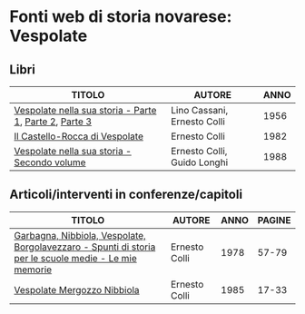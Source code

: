 # Fonti web di storia novarese: Vespolate

## Libri

| TITOLO                                                                                                                                                                                                                      | AUTORE                      | ANNO |
|-----------------------------------------------------------------------------------------------------------------------------------------------------------------------------------------------------------------------------|-----------------------------|------|
| [Vespolate nella sua storia - Parte 1](https://www.calameo.com/books/0072607350a1ef6510a6c), [Parte 2](https://www.calameo.com/books/007260735befa3a12b5be), [Parte 3](https://www.calameo.com/books/007260735b31521ee0a02) | Lino Cassani, Ernesto Colli | 1956 |
| [Il Castello-Rocca di Vespolate](https://www.calameo.com/books/007260735e20701d7d757)                                                                                                                                       | Ernesto Colli               | 1982 |
| [Vespolate nella sua storia - Secondo volume](https://www.calameo.com/books/0072607358dfa46553f98)                                                                                                                          | Ernesto Colli, Guido Longhi | 1988 |

## Articoli/interventi in conferenze/capitoli

| TITOLO                                                                                                                                                       | AUTORE        | ANNO | PAGINE |
|--------------------------------------------------------------------------------------------------------------------------------------------------------------|---------------|------|--------|
| [Garbagna, Nibbiola, Vespolate, Borgolavezzaro - Spunti di storia per le scuole medie - Le mie memorie](https://www.calameo.com/books/007260735094c86774af5) | Ernesto Colli | 1978 | 57-79  |
| [Vespolate Mergozzo Nibbiola](https://www.calameo.com/books/007260735e38dc0d3948d)                                                                           | Ernesto Colli | 1985 | 17-33  |